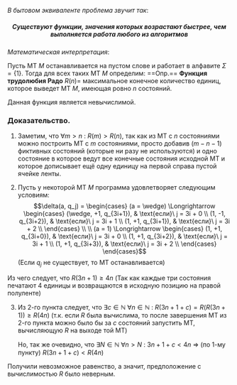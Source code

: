 *В бытовом эквиваленте проблема звучит так*:
<h5> <center>Существуют функции, значения которых возрастают быстрее, чем выполняется работа любого из алгоритмов</center> </h5>

*Математическая интерпретация*:

Пусть МТ $M$ останавливается на пустом слове и работает в алфавите $\Sigma = \{1\}$. Тогда для всех таких МТ $M$ определим:
==Опр.== **Функция трудолюбия Радо** $R(n) =$ максимальное конечное количество единиц, которое выведет МТ $M$, имеющая ровно $n$ состояний.

Данная функция является невычислимой.

### Доказательство.

1) Заметим, что $\forall m > n\ :\ R(m) > R(n)$, так как из МТ с $n$ состояниями можно построить МТ с $m$ состояниями, просто добавив $(m - n - 1)$ фиктивных состояний (которые ни разу не используются) и одно состояние в которое ведут все конечные состояния исходной МТ и которое дописывает ещё одну единицу на первой справа пустой ячейке ленты.

2) Пусть у некоторой МТ $M$ программа удовлетворяет следующим условиям:
$$\delta(a, q_j) = \begin{cases}
(a = \wedge) \Longrightarrow \begin{cases}
	(\wedge, +1, q_{3i+1}), & \text{если}\ j = 3i + 0 \\
	(1, -1, q_{3i+2}), & \text{если}\ j = 3i + 1 \\
	(1, +1, q_{3i+1}), & \text{если}\ j = 3i + 2 \\
\end{cases} \\
\\
(a = 1) \Longrightarrow \begin{cases}
	(1, +1, q_{3i+0}), & \text{если}\ j = 3i + 0 \\
	(1, +1, q_{3i+2}), & \text{если}\ j = 3i + 1 \\
	(1, +1, q_{3i+3}), & \text{если}\ j = 3i + 2 \\
\end{cases}
\end{cases}$$
(Если $q_j$ не существует, то МТ останавливается)

Из чего следует, что $R(3n + 1)  \geq 4n$ (Так как каждые три состояния печатают 4 единицы и возвращаются в исходную позицию на правой полуленте)

3) Из 2-го пункта следует, что $\exists c \in \mathbb{N}\ \forall n \in \mathbb{N}\ :\ R(3n + 1 + c) = R(R(3n + 1)) \geq R(4n)$ (т.к. если $R$ была вычислима, то после завершения МТ из 2-го пункта можно было бы за $c$ состояний запустить МТ, вычисляющую $R$ на выходе той МТ)

	Но, так же очевидно, что $\exists N \in \mathbb{N}\ \forall n > N\ :\ 3n + 1 + c < 4n$ $\Rightarrow$ (по 1-му пункту) $R(3n + 1 + c) < R(4n)$

Получили невозможное равенство, а значит, предположение с вычислимостью $R$ было неверным.
